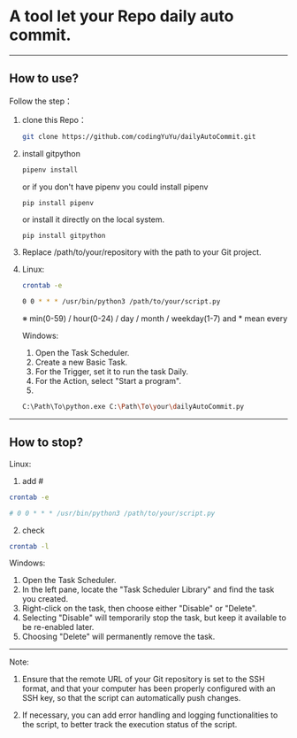 # A tool let your Repo daily auto commit.
----------------------------------------------------------------------------

## How to use?

Follow the step：

1. clone this Repo：
    ```sh
    git clone https://github.com/codingYuYu/dailyAutoCommit.git
    ```
2. install gitpython
   ```sh
   pipenv install
   ```
   or if you don't have pipenv you could install pipenv
   ```
   pip install pipenv
   ```
   or install it directly on the local system.
   ```sh
   pip install gitpython
   ```
3. Replace /path/to/your/repository with the path to your Git project.

4. Linux:
   ```sh
   crontab -e
   ```
   ```sh
   0 0 * * * /usr/bin/python3 /path/to/your/script.py
   ```
   ※ min(0-59) / hour(0-24) / day / month / weekday(1-7) and * mean every

   Windows:
   1. Open the Task Scheduler.
   2. Create a new Basic Task.
   3. For the Trigger, set it to run the task Daily.
   4. For the Action, select "Start a program".
   5. 
   ```sh
   C:\Path\To\python.exe C:\Path\To\your\dailyAutoCommit.py

   ```
---------------------------------------------------------------------------
## How to stop?
Linux:
1. add #
```sh
crontab -e
```
```sh
# 0 0 * * * /usr/bin/python3 /path/to/your/script.py
```
2. check
```sh
crontab -l
```

Windows:
1. Open the Task Scheduler.
2. In the left pane, locate the "Task Scheduler Library" and find the task you created.
3. Right-click on the task, then choose either "Disable" or "Delete".
4. Selecting "Disable" will temporarily stop the task, but keep it available to be re-enabled later.
5. Choosing "Delete" will permanently remove the task.

-------------------------------------------------------------------------

Note:

1. Ensure that the remote URL of your Git repository is set to the SSH format, and that your computer has been properly configured with an SSH key, so that the script can automatically push changes.

2. If necessary, you can add error handling and logging functionalities to the script, to better track the execution status of the script.